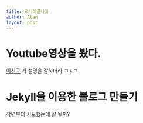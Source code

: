 ```yaml
---
title: 회식이끝나고
author: Alan
layout: post
---
```


# Youtube영상을 봤다.
 [이친구](https://www.youtube.com/watch?v=gsYqPL9EFwQ&index=6&list=PLLAZ4kZ9dFpOPV5C5Ay0pHaa0RJFhcmcB) 가 설명을 잘하더라 ㅋㅅㅋ

# Jekyll을 이용한 블로그 만들기
 작년부터 시도했는데 잘 될까?